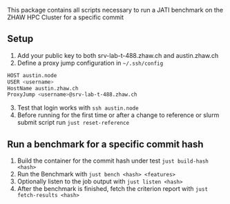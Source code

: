 This package contains all scripts necessary to run a JATI benchmark on the ZHAW HPC Cluster for a specific commit
## Setup
1. Add your public key to both srv-lab-t-488.zhaw.ch and austin.zhaw.ch
2. Define a proxy jump configuration in `~/.ssh/config`
```bash
HOST austin.node
USER <username>
HostName austin.zhaw.ch
ProxyJump <username>@srv-lab-t-488.zhaw.ch
```
3. Test that login works with `ssh austin.node`
4. Before running for the first time or after a change to reference or slurm submit script run `just reset-reference`


## Run a benchmark for a specific commit hash
1. Build the container for the commit hash under test `just build-hash <hash>`
2. Run the Benchmark with `just bench <hash> <features>`
3. Optionally listen to the job output with `just listen <hash>`
4. After the benchmark is finished, fetch the criterion report with `just fetch-results <hash>`